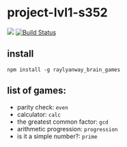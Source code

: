 # project-lvl1-s352
<a href="https://codeclimate.com/github/raylyanway/project-lvl1-s352/maintainability"><img src="https://api.codeclimate.com/v1/badges/7d760bdac1346dc3ca33/maintainability" /></a>
[![Build Status](https://travis-ci.org/raylyanway/project-lvl1-s352.svg?branch=master)](https://travis-ci.org/raylyanway/project-lvl1-s352)

## install

`npm install -g raylyanway_brain_games`

## list of games:
  * parity check: `even`
  * calculator: `calc`
  * the greatest common factor: `gcd`
  * arithmetic progression: `progression`
  * is it a simple number?: `prime`
